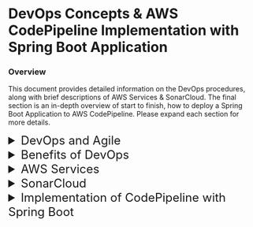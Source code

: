 # DevOps Concepts & AWS CodePipeline Implementation with Spring Boot Application

### Overview

This document provides detailed information on the DevOps procedures, along with brief descriptions of AWS Services & SonarCloud. The final section is an in-depth overview of start to finish, how to deploy a Spring Boot Application to AWS CodePipeline. Please expand each section for more details. 

<details>
<summary style="font-size: 24px;">DevOps and Agile</summary>

Agile is a mentality or philosophy utilized when approaching the creation of information systems, and is a flexible approach of addressing the steps of the Software Development Life Cycle. Development teams who practice an Agile methodology place a focus on producing code through iteration and collaboration rather than following a rigid plan.

At first glance, DevOps and Agile may seem contradictory; DevOps involves the creation of a systematic approach to producing code while Agile is a mentality that focuses on creating products by adapting to change quickly. However, the goal of both methodologies is to produce working and valuable product more efficiently. DevOps pertains to the entire system working together to produce, test, deploy and maintain the code base, while Agile practices allow for each step of that process to change wherever and whenever needed.
* Agile Practices with DevOps:
  * Continuous Integration
  * Continuous Delivery
  * Continuous Deployment

Adoption of the Agile philosophies can provide a stepping stone for the establishment of a working DevOps pipeline, as Agile practices intrinsically produce more continuous feedback loops. Continuous Integration, Continuous Delivery and Continuous Deployment seek to automate the phases of DevOps as much as possible.

![](https://wac-cdn.atlassian.com/dam/jcr:aa29a13c-67a8-424b-a21b-ad10fe6897df/DevOps%20infinity%20wheel_SIMPLE.png?cdnVersion=484)

## Continuous Integration
Continuous Integration (CI) is the first, and most fundamental step in creating an autonomous development pipeline.

Similarly to Continuous Delivery and Continuous Deployment, Continuous Integration is a development team mentality, and is achieved when all members of the development team practice consistent merging of code into a central repository. For CI to take place, these Central repositories should be in the form of version control software.

Version control software is a tool which utilizes some directory structure to store files. These tools can track changes to code, and allow for changes to be merged (allowing you to select which changes to keep or reject if/when conflicts arise) or files to be rolled back to a previous version. The integration of code into these repositories should happen as often as possible with at least one commit each day. Generally, the more frequently code is merged, the less conflicts and/or integration issues will arise.

The best way to ensure your code integrates well is to marry the integration of your code with testing the code. Running test suites on the code base after new commits helps to minimize potential disruptions if conflicts do arise, particularly when utilizing certain DevOps tools to automatically run unit and integration tests. 

## Continuous Delivery
Continuous Delivery is a paradigm in which the building, management and testing of produced software is automated such that deployments can be performed at the push of a button.

Continuous delivery is often confused with Continuous Deployment, which automates the entire production pipeline, including deployment. Continuous Delivery; however is the process of automating all steps of a Development pipeline except for the final deployment step. Inherently, Continuous Delivery is dependent on the implementation of Continuous Integration, and also serves as a stepping stone to creating a fully automated Development Pipeline (Continuous Deployment). Though Continuous Integration can technically be achieved without automation, Continuous Delivery is only achieved when code integration, testing and product building has been automated. In this way, you are able to perform frequent deployments "at the press of a button", but may choose not to do so, usually for business purposes or possibly due to a preference for a regular scheduled deployment process.

The deployment to production may also be kept manual so that final user acceptance tests can be performed manually as a final safety check on the code to ensure that it meets business needs. This is due to the difficulty and cost of creating tests to evaluate the user experience and not simply the functionality.

## Continuous Deployment
Continuous Deployment is a process of releasing software in which changes are tested for stability and correctness automatically. This results in immediate, autonomous deployment of code to production environments.

Continuous Deployment is often confused with Continuous Delivery due to nomenclature as both are referred to as 'CD'; however, Continuous Delivery is simply a precursor to Continuous Deployment. In Continuous Delivery there is a final, manual approval process needed before code is deployed to production environments. Continuous Deployment forgoes human intervention at every step of the deployment process, and pushes new code into the working production environment immediately so long as it meets the test requirements. When Continuous Deployment is achieved, every committed change to the code base creates and deploys a new build to the production environment.

Continuous Deployment is the ultimate goal for establishing a true DevOps pipeline, as it ensures that all steps for the creation of product, including code creation, testing, building, and deployment are automated and work seamlessly together.

As the major difference for Continuous Deployment and Delivery resides in the manual approval of deploying code to production, many benefits (feedback speed, code quality and efficiency) are retained with the use of Continuous Deployment. However, there are some additional considerations for Continuous Deployment:
- With Continuous Deployment, there is no chance to perform manual tests before deploying to production, since the entire pipeline is automated.
</details>
<details>
<summary style="font-size: 24px;">Benefits of DevOps</summary> 

-   **Speed**
    -   Teams that practice DevOps release deliverables more frequently, with higher quality and stability.
    -   A Report found that elite teams deploy 208 times more frequently and 106 times faster than low-performing teams.
    -   Continuous delivery allows teams to build, test, and deliver software with automated tools.
-   **Improved Collaboration**
    -   culture of collaboration between developers and operations teams, who share responsibilities and combine work.
    -   This makes teams more efficient and saves time related to work handoffs and creating code that is designed for the environment where it runs.
-   **Rapid Deployment**
    -   teams improve products rapidly.
    -   A competitive advantage can be gained by quickly releasing new features and repairing bugs.
-   **Quality and reliability**
    -   Practices like continuous integration and continuous delivery ensure changes are functional and safe, which improves the quality of a software product.
    -   Monitoring helps teams keep informed of performance in real-time.
-   **Security**
    -   By integrating security into a continuous integration, continuous delivery, and continuous deployment pipeline, DevSecOps is an active, integrated part of the development process.
    -   Security is built into the product by integrating active security audits and security testing into agile development and DevOps workflows.

</details>
<details>
<summary style="font-size: 24px;">AWS Services</summary> 

-   **CodeBuild**
    -   AWS Fully managed continuous integration service that compiles source code, runs tests, and produces software packages that are ready to deploy
    -   don’t need to provision, manage, and scale your own build servers
    -   scales continuously and processes multiple builds concurrently, so your builds are not left waiting in a queue.
    -   you are charged by the minute for the compute resources you use when building. (Free tier = 100 min/month)
-   **CodePipeline**
    -   AWS Fully managed continuous delivery service that helps you automate your release pipelines for fast and reliable application and infrastructure updates.
    -   automates the build, test, and deploy phases of your release process every time there is a code change
    -   Enables you to rapidly and reliably deliver features and updates
    -   You can easily integrate AWS CodePipeline with third-party services such as GitHub.
    -   You only pay for what you use. There are no upfront fees or long-term commitments.
-   **CodeDeploy**
    -   AWS Fully managed deployment service that automates software deployments to a variety of compute services such as - AWS Elastic Beanstalk- Amazon EC2 - AWS Fargate - AWS Lambda - on-premises servers
    -   Makes it easier for you to rapidly release new features
    -   helps you avoid downtime during application deployment
    -   handles the complexity of updating your applications
        - **Elastic Beanstalk**
            - We plan to use this deployment method as it's the simplist to implment with our application
            - Using just a .jar file of our built application we can deploy our application in just a few minutes after every commit to `main`
            - This leverages an ec2 instance for us with some pre-built configuration of the virtual machine to include java & maven by default, allowing us to execute out jar file with ease.
            - ***IMPORTANT*** Elastic Beanstalk by default looks for all applications to expose PORT 5000, so make sure within your `application.yml` or `application.properties` the PORT is assigned to 5000.
-   **CloudWatch**
    -   CloudWatch monitors your Amazon Web Services (AWS) resources and the applications you run on AWS in real time
    -   Automatically displays metrics about every AWS service in use, allowing you to collect and track metrics to evaluate your applications resources.
    - Alarms can be generated to watch metrics and automatically send notifications
        -   Everyone uses CloudWatch when the deploy their free tier RDS instance, along with any other free tier service, as there is a default CloudWatch alarm placed to track monthly usage. 
        -   For RDS, towards the end of each month you should receive an email when you've used ~75% of your free tier if you're database has 100% uptime. 
    -   These are extraordinarily helpful in the preventation of over provisioning cloud resources to prevent unintentially charges to your AWS account. 

    ![](https://docs.aws.amazon.com/images/AmazonCloudWatch/latest/monitoring/images/CW-Overview.png)

</details>
<details>

<summary style="font-size: 24px;">SonarCloud</summary> 

## SonarCloud

SonarCloud is a cloud-based code quality, security and review tool by signing up for free at [sonarcloud.io](https://sonarcloud.io/explore/projects). This supports up to 23 languages, including Java, Javascript and Typescript. This is a free-open source analysis tool for all of your publicly accessible projects to help align the team with a shared definition of clean code.
- NOTE: Be mindful that these are public and stored on sonarcloud, meaning you must make sure to obfuscate any sensitive information from your GitHub repository.
</details>
<details>
<summary style="font-size: 24px;">Implementation of CodePipeline with Spring Boot</summary> 

# Implementation

We will go over the steps involved in deploying a Spring Boot Appliation to CodePipeline, please fork the following repository and follow the below procedures for practice. [FORK THIS GITHUB REPO!](https://github.com/JesterCharles/bootPipeline.git)

After you've forked this repository, we can begin with the first steps of deployment. Before heading to AWS CodePipeline you must first create an Elastic Beanstalk application for the Deploy Stage. We do this first to make the creation of our pipeline seamless, but the Deploy Stage can always be configured and edited later if need be.

1. Generate an AWS Elastic Beanstalk Application
First, we head over to `Elastic Beanstalk` by searching for the service in the top search bar. Where we will select the `Create Environment` button in the top right.

- We will then be directed to the `Configure Environment` section of Elastic Beanstalk where we must edit a few sections.
    - **Application Information**
        - Here we will add our application name with the syntax as follows: lastNameApplicationName Example: jesterBootPipeline
    - **Platform**
        - Click the dropdown underneath `Platform` and make sure to select `Java`
        - ***IMPORTANT***: Change the `Platform branch` dropdown to make the Java version your application is using, default is `Correto 17`. 
            - For this `bootPipeline` example application, you would change to `Correto 8`.
    - No more changes necessary. Confirm the material matches the below image and proceed to click the `Next`.
    
        ![](https://i.imgur.com/fhDYwvt.png)
        
- Next we must configure service access to our application. Select the `Create an use new Service role` option underneath `Service role`.
    - Here's were we might need to jump over to IAM roles, as you may or may not have an `EC2 Instance profile` that can be leveraged by Elastic Beanstalk. **Please check the dropdown to confirm. If you do, great, select it and you can skip over the follow steps by selecting `Skip to Review`**:
        1. Very recent changes to AWS have prevented the automatic generation of this role. [Click the link to head to IAM in another tab](https://us-east-1.console.aws.amazon.com/iamv2/home?region=us-east-2#/roles) if your `EC2 Instance Profile` contained no values.
        2. At this page, please click the `Create role` button on the top right. We should be directed to the `Select Trusted Entity` step of the process.
        3. We must now select underneath `Use Cases` the `EC2` bullet. After selection, click `Next` button in bottom right.
        4. In the Search bar with `Filter policies by property...`, please search for **WebTier**. This will have a single result of `AWSElasticBeanstalkWebTier` that you must select the check mark to the left of the name. Click the `Next` button in bottom right.
        5. Finally, all we need to do is add the following text to our `Role name` underneath the `Role Details`. Please name this service role as **aws-elasticbeanstalk-ec2-role**
        6. In the bottom right, Click on `Create Role` button. We can now return to CodePipeline tab, clicking the refresh button to the right of our `EC2 Instance Profile` and our role should now be selectable. Please select this role.
- If you didn't need the `IAM role` for ec2 instance, make sure to check with the Image below that the information matches. Once confirmed, click the `Skip to Review` button and the bottom right. 

    ![](https://i.imgur.com/q16IiMe.png)

- At the Review, check all values matching the image below:

    ![](https://i.imgur.com/9XZcmsr.png)

- After confirming all information matches, scroll down to click submit. The Elastic Beanstalk environment should now being to deploy. This will have a default application, that will later be replace with our Spring Boot app through AWS CodePipeline.

2. Create a new pipeline by once again using the search bar to navigate to `CodePipeline`. here we will begin by selecting `Create Pipeline`.

## Source Stage (CodeCommit w/ GitHub)
- We will be directed to `Choose Pipeline Settings`. Here we must simply edit the `Pipeline name` field with the following syntax: lastNameApplicationName, for example, jesterBootPipeline. Nothing else needs to be changed, everything else is automatically generated. Click `Next`.
- Next, we are prompted to select our `Source provider`, aka where our code base is. This would be GitHub, after selecting the dropdown choose the option `GitHub (Version 2)`, this allows us to connect our AWS account with our GitHub account as follows:
    1. Click the `Connect to Github` button to the right of the `Connection` field. A popup will be generated where we can establish a connection to github.
    2. Specify the `Connection Name`, such as *aws-github-JesterCharles* but can be named whatever you like. Now select `Connect to Github`.
    3. Select `Install New Apps`, where you will be redirected to GitHub to allow permissions to your github account. Follow the default propmts there to establish this connection and you will be redirected back.
    4. Finally, click `Connect`. That connection will now be filled out within the Connection field.
- Next, we will move on to select our `Repository Name`. Since we've established our connection to GitHub we can now select the source code we wish to deploy. In this scenario, that would be `bootPipeline` for those of you that forked the repository. Go ahead and search for `bootPipeline` and select it.
- `Branch Name` is where our trigger will take place to integrate the code onto AWS and by default you should just select the `main` branch. Optionally, if you have a development pipeline you can choose a dev branch as a trigger.
- After this, proceed to click `Next` as no other changes required and can proceed with the build stage.

## Build Stage (CodeBuild)
- For `Build provider`, select `AWS CodeBuild`. This should then pop up additional fields, such as `Region` and `Project Name`.
- Double check that the `Region` is what you or your team has specified as the Region location for use during this project.
- Next, we have to create a `CodeBuild` project. To the right of the `Project name` input field is a `Create Project` button. Please select this button and a popup should appear. Follow the steps below in the new window:
    1. Underneath the `Project configuration` section, in the `Project name` add the name of the project, for example: *jesterBootPipeline*
    2. Underneath the `Environment` section, select the dropdown for `Operating system` and select the `Amazon Linux 2` value.
    3. Next, we must select the appropriate `Runtime` field, which is a default `Standard` there should be no other options.
    4. Underneath the `Image` field select the appropriate image version for default configurations with Java. This would be the `aws/codebuild/amazonlinux2-x86_64-standard:corretto8` for Java 8 specifically. If you're using Java 17, make sure to select the image ending with `standard:4.0` or greater.
- We may not continue on to the `Buildspec` section, here we will select the `Build specifications` as `Insert build commands`. This will store a buildspec.yaml file on the project instead of in our repository. This is useful as some sensitive information can be located in this file.
- Once `Insert build commands` is selected a field `Build commands` will open, select the button to the right of this field for `Switch to editor`.
    - Select all (ctrl+a) within the editor and delete all the default yaml code. 
    - Copy and paste the following block of code below into that editor

    ```yaml
    version: 0.2

    phases:
      install:
        runtime-version:
          java: coretto8 #Note the Java Runtime and change accordingly
      build:
        commands:
          - echo Build started on `date`
          - mvn package
      post_build:
        commands:
          - mv target/*.jar app.jar
    artifacts:
      files:
        - app.jar
    ```
- Once completed your build spec should be as follows:

    ![](https://i.imgur.com/vEako5o.png)

- Confirm the remaining information matches to the image below:

    ![](https://i.imgur.com/UrBfiCP.png)

- Once all information is confirmed, scroll to the bottom and click on the `Continue to CodePipeline`. This will automatically close the popup and update the `Project name` field to match accordingly to the new project. 
- Before moving on to the deploy stage, we must include our Database environment variables to allow our application to build according and obfuscate the sensitive information.
    1. Click the `Add environment variable` button three times for the fields required by our database: DB_URL, DB_USER, DB_PASS
    2. Name the variables and assign the values as follows for this example project: (Name : Value)
        - DB_URL : jdbc:h2:mem:mydb
        - DB_USER : sa
        - DB_PASS : password
    3. Once these three environment varaibles have been set check the following image to make sure it matches:

        ![](https://i.imgur.com/F0KVbnu.png)

    4. **IMPORTANT** You're Spring Boot `application.yaml` or `application.properties` file must access these environment variables on CodeBuild by following this syntax in your file: {VARIABLE_NAME_IN_CODEBUILD} 
        ```yaml
        # Here is an example of CodeBuild Environment variables used for the url, username and password.
        server:
          port: 5000

        spring:
          application:
            name: bootPipeline-api
          datasource:
            driver-class-name: org.h2.Driver
            url: {DB_URL}
            username: {DB_USER}
            password: {DB_PASS}

          jpa:
            database-platform: org.hibernate.dialect.H2Dialect
            show-sql: true
            hibernate:
              ddl-auto: create-drop
        ```
- Once all information has been confirmed, you may now click `Next` to proceed onto the deploy stage

3. Deploy our application to `Elastic Beanstalk`

## Deploy Stage

- Select the dropdown under `Deploy Provider`, where you will see `AWS Elastic Beanstalk` as an option. Select this.
- Next check the `Region` is corrrect. Note, an incorrect region will not show any Elastic Beanstalk applications as they are deployed to specific regions.
- Now select the `Application name` that fits to your Elastic Beanstalk application, for this example that is *jesterBootPipeline*
- Follow this by selecting the `Environment name`, which should format as LastNameApplicationName-env. For this example that would be *JesterBootPipeline-env*
- Confirm all the information and proceed to the next step by clicking `Next`.

4. Review!
- Take a few extra seconds and review that all the information matches accordingly to you application and looks similar to the below image:

    ![](https://i.imgur.com/Wojb71t.png)

5. After Confirmation in previous step, you may now finally click `Create pipeline` button in the bottom right. This may take a few seconds, but you should be directed to the pipeline in execution. Now wait with bated-breath as with DevOps there can always be complications. 
- If any issues arise with the Pipeline, make sure to check any of the logs for any failure in execution of our Spring Boot Application.
- If you cannot parse out what went wrong in a log, make sure to reach out to a trainer for additional assitance.

</details>